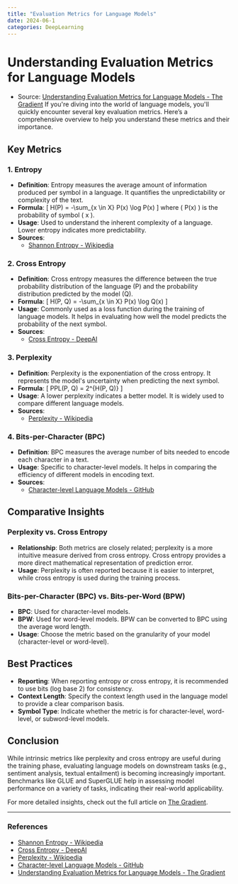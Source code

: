 ```yaml
---
title: "Evaluation Metrics for Language Models"
date: 2024-06-1
categories: DeepLearning
---
```

# Understanding Evaluation Metrics for Language Models
 - Source: [Understanding Evaluation Metrics for Language Models - The Gradient](https://thegradient.pub/understanding-evaluation-metrics-for-language-models/)
If you're diving into the world of language models, you'll quickly encounter several key evaluation metrics. Here’s a comprehensive overview to help you understand these metrics and their importance.

## Key Metrics

### 1. Entropy
- **Definition**: Entropy measures the average amount of information produced per symbol in a language. It quantifies the unpredictability or complexity of the text.
- **Formula**: 
  \[
  H(P) = -\sum_{x \in X} P(x) \log P(x)
  \]
  where \( P(x) \) is the probability of symbol \( x \).
- **Usage**: Used to understand the inherent complexity of a language. Lower entropy indicates more predictability.
- **Sources**:
  - [Shannon Entropy - Wikipedia](https://en.wikipedia.org/wiki/Entropy_(information_theory))

### 2. Cross Entropy
- **Definition**: Cross entropy measures the difference between the true probability distribution of the language (P) and the probability distribution predicted by the model (Q).
- **Formula**: 
  \[
  H(P, Q) = -\sum_{x \in X} P(x) \log Q(x)
  \]
- **Usage**: Commonly used as a loss function during the training of language models. It helps in evaluating how well the model predicts the probability of the next symbol.
- **Sources**:
  - [Cross Entropy - DeepAI](https://deepai.org/machine-learning-glossary-and-terms/cross-entropy)

### 3. Perplexity
- **Definition**: Perplexity is the exponentiation of the cross entropy. It represents the model's uncertainty when predicting the next symbol.
- **Formula**: 
  \[
  PPL(P, Q) = 2^{H(P, Q)}
  \]
- **Usage**: A lower perplexity indicates a better model. It is widely used to compare different language models.
- **Sources**:
  - [Perplexity - Wikipedia](https://en.wikipedia.org/wiki/Perplexity)

### 4. Bits-per-Character (BPC)
- **Definition**: BPC measures the average number of bits needed to encode each character in a text.
- **Usage**: Specific to character-level models. It helps in comparing the efficiency of different models in encoding text.
- **Sources**:
  - [Character-level Language Models - GitHub](https://github.com/karpathy/char-rnn)

## Comparative Insights

### Perplexity vs. Cross Entropy
- **Relationship**: Both metrics are closely related; perplexity is a more intuitive measure derived from cross entropy. Cross entropy provides a more direct mathematical representation of prediction error.
- **Usage**: Perplexity is often reported because it is easier to interpret, while cross entropy is used during the training process.

### Bits-per-Character (BPC) vs. Bits-per-Word (BPW)
- **BPC**: Used for character-level models.
- **BPW**: Used for word-level models. BPW can be converted to BPC using the average word length.
- **Usage**: Choose the metric based on the granularity of your model (character-level or word-level).

## Best Practices

- **Reporting**: When reporting entropy or cross entropy, it is recommended to use bits (log base 2) for consistency.
- **Context Length**: Specify the context length used in the language model to provide a clear comparison basis.
- **Symbol Type**: Indicate whether the metric is for character-level, word-level, or subword-level models.

## Conclusion

While intrinsic metrics like perplexity and cross entropy are useful during the training phase, evaluating language models on downstream tasks (e.g., sentiment analysis, textual entailment) is becoming increasingly important. Benchmarks like GLUE and SuperGLUE help in assessing model performance on a variety of tasks, indicating their real-world applicability.

For more detailed insights, check out the full article on [The Gradient](https://thegradient.pub/understanding-evaluation-metrics-for-language-models/).

---

### References

- [Shannon Entropy - Wikipedia](https://en.wikipedia.org/wiki/Entropy_(information_theory))
- [Cross Entropy - DeepAI](https://deepai.org/machine-learning-glossary-and-terms/cross-entropy)
- [Perplexity - Wikipedia](https://en.wikipedia.org/wiki/Perplexity)
- [Character-level Language Models - GitHub](https://github.com/karpathy/char-rnn)
- [Understanding Evaluation Metrics for Language Models - The Gradient](https://thegradient.pub/understanding-evaluation-metrics-for-language-models/)
